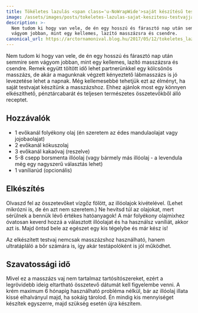 ```yaml
---
title: Tökéletes lazulás <span class='u-NoWrapWide'>saját készítésű testvajjal</span>
image: /assets/images/posts/tokeletes-lazulas-sajat-keszitesu-testvajjal-social.jpg
description: >-
  Nem tudom ki hogy van vele, de én egy hosszú és fárasztó nap után semmire sem
  vágyom jobban, mint egy kellemes, lazító masszázsra és csendre.
canonical_url: https://arctornamonival.blog.hu/2017/05/12/tokeletes_lazulas_sajat_keszitesu_testvajjal
---
```


Nem tudom ki hogy van vele, de én egy hosszú és fárasztó nap után semmire sem
vágyom jobban, mint egy kellemes, lazító masszázsra és csendre. Remek együtt
töltött idő lehet partnerünkkel egy kölcsönös masszázs, de akár a magunknak
végzett kényeztető lábmasszázs is jó levezetése lehet a napnak. Még kellemesebbé
tehetjük ezt az élményt, ha saját testvajat készítünk a masszázshoz. Ehhez
ajánlok most egy könnyen elkészíthető, pénztárcabarát és teljesen természetes
összetevőkből álló receptet.

## Hozzávalók

*   1 evőkanál folyékony olaj (én szeretem az édes mandulaolajat vagy jojobaolajat)
*   2 evőkanál kókuszolaj
*   3 evőkanál kakaóvaj (reszelve)
*   5-8 csepp borsmenta illóolaj (vagy bármely más illóolaj - a levendula még egy nagyszerű választás lehet)
*   1 vaníliarúd (opcionális)

## Elkészítés

Olvaszd fel az összetevőket vízgőz fölött, az illóolajok kivételével. (Lehet
mikrózni is, de én azt nem szeretem.) Ne hevítsd túl az olajokat, mert sérülnek
a bennük lévő értékes hatóanyagok! A már folyékony olajmixhez óvatosan keverd
hozzá a választott illóolajat és ha használsz vaníliát, akkor azt is. Majd öntsd
bele az egészet egy kis tégelybe és már kész is!

Az elkészített testvaj nemcsak masszázshoz használható, hanem ultratápláló a bőr
számára is, így akár testápolóként is jól működhet.

## Szavatossági idő

Mivel ez a masszázs vaj nem tartalmaz tartósítószereket, ezért a legrövidebb ideig eltartható összetevő dátumát kell figyelembe venni. A krém maximum 6 hónapig
használható probléma nélkül, bár az illóolaj illata kissé elhalványul majd, ha
sokáig tárolod. Én mindig kis mennyiséget készítek egyszerre, majd szükség esetén
újra készítem.
